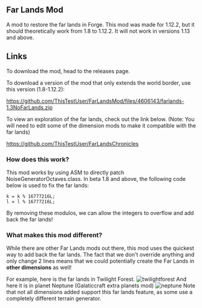 ## Far Lands Mod
A mod to restore the far lands in Forge.
This mod was made for 1.12.2, but it should theoretically work from 1.8 to 1.12.2. It will not work in versions 1.13 and above.

## Links
To download the mod, head to the releases page.

To download a version of the mod that only extends the world border, use this version (1.8-1.12.2):

https://github.com/ThisTestUser/FarLandsMod/files/4606143/farlands-1.3NoFarLands.zip

To view an exploration of the far lands, check out the link below. (Note: You will need to edit some of the dimension mods to make it compatible with the far lands)

https://github.com/ThisTestUser/FarLandsChronicles

### How does this work?
This mod works by using ASM to directly patch NoiseGeneratorOctaves.class.
In beta 1.8 and above, the following code below is used to fix the far lands:
```
k = k % 16777216L;
l = l % 16777216L;
```
By removing these modulos, we can allow the integers to overflow and add back the far lands!

### What makes this mod different?
While there are other Far Lands mods out there, this mod uses the quickest way to add back the far lands. The fact that we don't override anything and only change 2 lines means that we could potentially create the Far Lands in **other dimensions** as well!

For example, here is the far lands in Twilight Forest.
![twilightforest](https://user-images.githubusercontent.com/15678918/46991807-6d96a200-d0d5-11e8-9c81-5a811e48b7a5.png)
And here it is in planet Neptune (Galaticcraft extra planets mod)
![neptune](https://user-images.githubusercontent.com/15678918/47047805-ad599a00-d166-11e8-9198-05b096f6f4a9.png)
Note that not all dimensions added support this far lands feature, as some use a completely different terrain generator.
